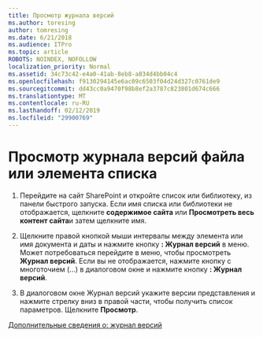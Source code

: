 ```yaml
---
title: Просмотр журнала версий
ms.author: toresing
author: tomresing
ms.date: 6/21/2018
ms.audience: ITPro
ms.topic: article
ROBOTS: NOINDEX, NOFOLLOW
localization_priority: Normal
ms.assetid: 34c73c42-e4a0-41ab-8eb8-a834d4bb04c4
ms.openlocfilehash: f9130294145e6ac09c6503f04d24d327c0761de9
ms.sourcegitcommit: dd43cc0a9470f98b8ef2a3787c823801d674c666
ms.translationtype: MT
ms.contentlocale: ru-RU
ms.lasthandoff: 02/12/2019
ms.locfileid: "29900769"
---
```

# <a name="view-version-history-of-a-file-or-list-item"></a>Просмотр журнала версий файла или элемента списка

1. Перейдите на сайт SharePoint и откройте список или библиотеку, из панели быстрого запуска. Если имя списка или библиотеки не отображается, щелкните **содержимое сайта** или **Просмотреть весь контент сайта**и затем щелкните имя.
    
2. Щелкните правой кнопкой мыши интервалы между элемента или имя документа и даты и нажмите кнопку **: Журнал версий** в меню. Может потребоваться перейдите в меню, чтобы просмотреть **Журнал версий**. Если вы не отображается, нажмите кнопку с многоточием (...) в диалоговом окне и нажмите кнопку **: Журнал версий**.
    
3. В диалоговом окне Журнал версий укажите версии представления и нажмите стрелку вниз в правой части, чтобы получить список параметров. Щелкните **Просмотр**.
    
[Дополнительные сведения о: журнал версий](https://go.microsoft.com/fwlink/?linkid=875709)
  

